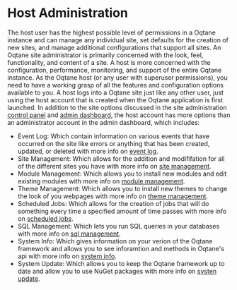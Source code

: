 # Host Administration

The host user has the highest possible level of permissions in a Oqtane instance and can manage any individual site, set defaults for the creation of new sites, and manage additional configurations that support all sites\.
An Oqtane site administrator is primarily concerned with the look, feel, functionality, and content of a site\. A host is more concerned with the configuration, performance, monitoring, and support of the entire Oqtane instance\. As the Oqtane host (or any user with superuser permissions), you need to have a working grasp of all the features and configuration options available to you\.
A host logs into a Oqtane site just like any other user, just using the host account that is created when the Oqtane application is first launched\.
In addition to the site options discussed in the site administration [control panel](../ControlPanel/index.md) and [admin dashboard](../AdminDashboard/index.md), the host account has more options than an administrator account in the admin dashboard, which includes:
* Event Log: Which contain information on various events that have occurred on the site like errors or anything that has been created, updated, or deleted with more info on [event log](eventLog.md)\.
* Site Management: Which allows for the addition and modififation for all of the different sites you have with more info on [site management](siteManagement.md)\.
* Module Management: Which allows you to install new modules and edit existing modules with more info on [module management](moduleManagement.md)\.
* Theme Management: Which allows you to install new themes to change the look of you webpages with more info on [theme management](themeManagement.md)\.
* Scheduled Jobs: Which allows for the creation of jobs that will do something every time a specified amount of time passes with more info on [scheduled jobs](scheduledJobs.md)\.
* SQL Management: Which lets you run SQL queries in your databases with more info on [sql management](sqlManagement.md)\.
* System Info: Which gives information on your verion of the Oqtane framework and allows you to see inforamtion and methods in Oqtane's api with more info on [system info](systemInfo.md)\.
* System Update: Which allows you to keep the Oqtane framework up to date and allow you to use NuGet packages with more info on [systen update](systemUpdate.md)\.
